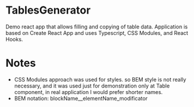 # TablesGenerator
Demo react app that allows filling and copying of table data.
Application is based on Create React App and uses Typescript, CSS Modules, and React Hooks.

# Notes
* CSS Modules approach was used for styles. so BEM style is not really necessary,
    and it was used just for demonstration only at Table component, in real application I would prefer shorter names.
* BEM notation: blockName__elementName_modificator
